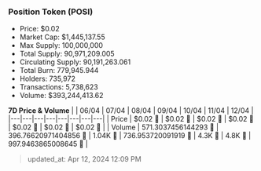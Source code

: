 
  ### Position Token (POSI)
  - Price: $0.02
  - Market Cap: $1,445,137.55
  - Max Supply: 100,000,000
  - Total Supply: 90,971,209.005
  - Circulating Supply: 90,191,263.061
  - Total Burn: 779,945.944
  - Holders: 735,972
  - Transactions: 5,738,623
  - Volume: $393,244,413.62

  **7D Price & Volume**
  | | 06&#x2F;04 | 07&#x2F;04 | 08&#x2F;04 | 09&#x2F;04 | 10&#x2F;04 | 11&#x2F;04 | 12&#x2F;04 |
  |---|---|---|---|---|---|---|---|
  | Price | $0.02 🔻 | $0.02 🚀 | $0.02 🚀 | $0.02 🔻 | $0.02 🔻 | $0.02 🔻 | $0.02 🚀 |
  | Volume | 571.3037456144293 🔻 | 396.76620971404856 🔻 | 1.04K 🚀 | 736.953720091919 🔻 | 4.3K 🚀 | 4.8K 🚀 | 997.9463865008645 🔻 |

  > updated_at: Apr 12, 2024 12:09 PM
